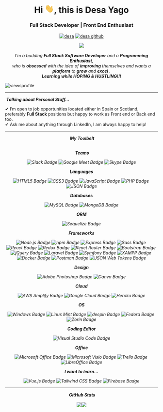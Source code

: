 <h1 align="center">Hi <img src="https://raw.githubusercontent.com/ABSphreak/ABSphreak/master/gifs/Hi.gif" width="30px">, this is Desa Yago</h1>
<h3 align="center">Full Stack Developer | Front End Enthusiast</h3>
<p align="center">
<a href="https://www.linkedin.com/in/desa-yago//" target="blank"><img align="center" src="https://imgur.com/B6CK8zI.png" alt="desa" height="40" width="40" /></a>
<a href="https://github.com/NeonFixr" target="blank"><img align="center" src="https://imgur.com/cYvF9u1.png" alt="desa github" height="40" width="40" /></a>
</p>
</p>



<p align="center"><img src="https://imgur.com/ZeLGv9y.png" height="200"/></p>
<p align="center">
  <em>
    I'm a budding <b>Full Stack Software Developer</b> and a <b>Programming Enthusiast</b>,<br>who is <b>obsessed</b>
    with the idea of <b>improving</b> themselves and wants a <b>platform</b> to 
    <b>grow</b> and 
    <b>excel</b>&nbsp.
  </em> 
  <br>
  <b><i>Learning while HOPING & HUSTLING!!!</i></b> 
</p>

<p align="left"> <img src="https://komarev.com/ghpvc/?username=neonfixr&label=Profile%20views&color=731bb7&style=flat" alt="viewsprofile" /> </p>
<hr>


&nbsp;***Talking about Personal Stuff...***

✔ I’m open to job opportunities located either in Spain or Scotland, preferably **Full Stack** positions but happy to work as Front end or Back end too.<br>
✔ Ask me about anything through LinkedIn, I am always happy to help!<br>
 
<hr>


 <p align="center">
&nbsp;<i><b>My Toolbelt</b><br>
<br>
  
 <p align="center">&nbsp;<i><b>Teams</b>
  
<p align="center"><img src="https://img.shields.io/badge/Slack-4A154B?logo=slack&logoColor=fff&style=plastic" alt="Slack Badge">&nbsp;<img src="https://img.shields.io/badge/Google%20Meet-00897B?logo=googlemeet&logoColor=fff&style=plastic" alt="Google Meet Badge">&nbsp;<img src="https://img.shields.io/badge/Skype-00AFF0?logo=skype&logoColor=fff&style=plastic" alt="Skype Badge"></p>
  
  
<p align="center"><b>Languages</b></p>
 
<p align="center"><img src="https://img.shields.io/badge/HTML5-E34F26?logo=html5&logoColor=fff&style=plastic" alt="HTML5 Badge">&nbsp;<img src="https://img.shields.io/badge/CSS3-1572B6?logo=css3&logoColor=fff&style=plastic" alt="CSS3 Badge">&nbsp;<img src="https://img.shields.io/badge/JavaScript-F7DF1E?logo=javascript&logoColor=000&style=plastic" alt="JavaScript Badge">&nbsp;<img src="https://img.shields.io/badge/PHP-777BB4?logo=php&logoColor=fff&style=plastic" alt="PHP Badge">&nbsp;<img src="https://img.shields.io/badge/JSON-000?logo=json&logoColor=fff&style=plastic" alt="JSON Badge"></p>
  
<p align="center"><b>Databases</b></p>
  
<p align="center"><img src="https://img.shields.io/badge/MySQL-4479A1?logo=mysql&logoColor=fff&style=plastic" alt="MySQL Badge">&nbsp;<img src="https://img.shields.io/badge/MongoDB-47A248?logo=mongodb&logoColor=fff&style=plastic" alt="MongoDB Badge"></p>
  
<p align="center"><b>ORM</b></p>
  
<p align="center"><img src="https://img.shields.io/badge/Sequelize-52B0E7?logo=sequelize&logoColor=fff&style=plastic" alt="Sequelize Badge"></p>
  
<p align="center"><b>Frameworks</b></p>
  
<p align="center"><img src="https://img.shields.io/badge/Node.js-393?logo=nodedotjs&logoColor=fff&style=plastic" alt="Node.js Badge">&nbsp;<img src="https://img.shields.io/badge/npm-CB3837?logo=npm&logoColor=fff&style=plastic" alt="npm Badge">&nbsp;<img src="https://img.shields.io/badge/Express-000?logo=express&logoColor=fff&style=plastic" alt="Express Badge">&nbsp;<img src="https://img.shields.io/badge/Sass-C69?logo=sass&logoColor=fff&style=plastic" alt="Sass Badge">&nbsp;<img src="https://img.shields.io/badge/React-61DAFB?logo=react&logoColor=000&style=plastic" alt="React Badge">&nbsp;<img src="https://img.shields.io/badge/Redux-764ABC?logo=redux&logoColor=fff&style=plastic" alt="Redux Badge">&nbsp;<img src="https://img.shields.io/badge/React%20Router-CA4245?logo=reactrouter&logoColor=fff&style=plastic" alt="React Router Badge">&nbsp;<img src="https://img.shields.io/badge/Bootstrap-7952B3?logo=bootstrap&logoColor=fff&style=plastic" alt="Bootstrap Badge">&nbsp;<img src="https://img.shields.io/badge/jQuery-0769AD?logo=jquery&logoColor=fff&style=plastic" alt="jQuery Badge">&nbsp;<img src="https://img.shields.io/badge/Laravel-FF2D20?logo=laravel&logoColor=fff&style=plastic" alt="Laravel Badge">&nbsp;<img src="https://img.shields.io/badge/Symfony-000?logo=symfony&logoColor=fff&style=plastic" alt="Symfony Badge">&nbsp;<img src="https://img.shields.io/badge/XAMPP-FB7A24?logo=xampp&logoColor=fff&style=plastic" alt="XAMPP Badge">&nbsp;<img src="https://img.shields.io/badge/Docker-2496ED?logo=docker&logoColor=fff&style=plastic" alt="Docker Badge">&nbsp;<img src="https://img.shields.io/badge/Postman-FF6C37?logo=postman&logoColor=fff&style=plastic" alt="Postman Badge">&nbsp;<img src="https://img.shields.io/badge/JSON%20Web%20Tokens-000?logo=jsonwebtokens&logoColor=fff&style=plastic" alt="JSON Web Tokens Badge"></p>
  
<p align="center"><b>Design</b></p>
  
<p align="center"><img src="https://img.shields.io/badge/Adobe%20Photoshop-31A8FF?logo=adobephotoshop&logoColor=fff&style=plastic" alt="Adobe Photoshop Badge">&nbsp;<img src="https://img.shields.io/badge/Canva-00C4CC?logo=canva&logoColor=fff&style=plastic" alt="Canva Badge"></p>
  
  
<p align="center"><b>Cloud</b></p>
  
<p align="center"><img src="https://img.shields.io/badge/AWS%20Amplify-F90?logo=awsamplify&logoColor=fff&style=plastic" alt="AWS Amplify Badge">&nbsp;<img src="https://img.shields.io/badge/Google%20Cloud-4285F4?logo=googlecloud&logoColor=fff&style=plastic" alt="Google Cloud Badge">&nbsp;<img src="https://img.shields.io/badge/Heroku-430098?logo=heroku&logoColor=fff&style=plastic" alt="Heroku Badge"></p>
  
<p align="center"><b>OS</b></p>
  
<p align="center"><img src="https://img.shields.io/badge/Windows-0078D6?logo=windows&logoColor=fff&style=plastic" alt="Windows Badge">&nbsp;<img src="https://img.shields.io/badge/Linux%20Mint-87CF3E?logo=linuxmint&logoColor=fff&style=plastic" alt="Linux Mint Badge">&nbsp;<img src="https://img.shields.io/badge/deepin-007CFF?logo=deepin&logoColor=fff&style=plastic" alt="deepin Badge">&nbsp;<img src="https://img.shields.io/badge/Fedora-294172?logo=fedora&logoColor=fff&style=plastic" alt="Fedora Badge">&nbsp;<img src="https://img.shields.io/badge/Zorin-0CC1F3?logo=zorin&logoColor=fff&style=plastic" alt="Zorin Badge"></p>
  
<p align="center"><b>Coding Editor</b></p>
  
<p align="center"><img src="https://img.shields.io/badge/Visual%20Studio%20Code-007ACC?logo=visualstudiocode&logoColor=fff&style=plastic" alt="Visual Studio Code Badge"></p>
  
<p align="center"><b>Office</b></p>
  
<p align="center"><img src="https://img.shields.io/badge/Microsoft%20Office-D83B01?logo=microsoftoffice&logoColor=fff&style=plastic" alt="Microsoft Office Badge">&nbsp;<img src="https://img.shields.io/badge/Microsoft%20Visio-3955A3?logo=microsoftvisio&logoColor=fff&style=plastic" alt="Microsoft Visio Badge">&nbsp;<img src="https://img.shields.io/badge/Trello-0052CC?logo=trello&logoColor=fff&style=plastic" alt="Trello Badge">&nbsp;<img src="https://img.shields.io/badge/LibreOffice-18A303?logo=libreoffice&logoColor=fff&style=plastic" alt="LibreOffice Badge"><p align="center"></p>
  
  
 
<p align="center"><b>I want to learn...</b></p>
<p align="center"><img src="https://img.shields.io/badge/Vue.js-4FC08D?logo=vuedotjs&logoColor=fff&style=plastic" alt="Vue.js Badge">&nbsp;<img src="https://img.shields.io/badge/Tailwind%20CSS-06B6D4?logo=tailwindcss&logoColor=fff&style=plastic" alt="Tailwind CSS Badge">&nbsp;<img src="https://img.shields.io/badge/Firebase-FFCA28?logo=firebase&logoColor=000&style=plastic" alt="Firebase Badge"></p>

<hr> 
  
<p align="center">&nbsp;<i><b>GitHub Stats</b></p>
<p align="center"><a ><img align="center" src="https://github-readme-stats.vercel.app/api?username=neonfixr&show_icons=true&hide=contribs,prs&cache_seconds=86400&theme=radical" height="170"/></a><img align="center" src="https://github-readme-stats.vercel.app/api/top-langs/?username=neonfixr&show_icons=true&hide=contribs,prs&cache_seconds=86400&theme=radical" height="170"/></p>
